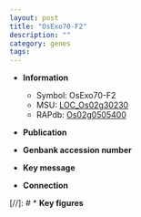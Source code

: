 ```yaml
---
layout: post
title: "OsExo70-F2"
description: ""
category: genes
tags: 
---
```


* **Information**  
    + Symbol: OsExo70-F2  
    + MSU: [LOC_Os02g30230](http://rice.uga.edu/cgi-bin/ORF_infopage.cgi?orf=LOC_Os02g30230)  
    + RAPdb: [Os02g0505400](http://rapdb.dna.affrc.go.jp/viewer/gbrowse_details/irgsp1?name=Os02g0505400)  

* **Publication**  

* **Genbank accession number**  

* **Key message**  

* **Connection**  

[//]: # * **Key figures**  


